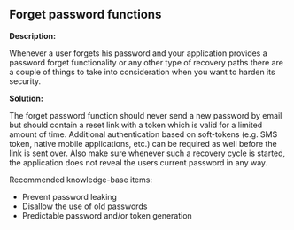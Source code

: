 Forget password functions
-------

**Description:**

Whenever a user forgets his password and your application provides a password
forget functionality or any other type of recovery paths
there are a couple of things to take into consideration when you want to harden its
security.


**Solution:**

The forget password function should never send a new password by email but should contain
a reset link with a token which is valid for a limited amount of time.
Additional authentication based on soft-tokens
(e.g. SMS token, native mobile applications, etc.) can be required as well before the
link is sent over. Also make sure whenever such a recovery cycle is started, the
application does not reveal the users current password in any way.

Recommended knowledge-base items:

- Prevent password leaking
- Disallow the use of old passwords
- Predictable password and/or token generation
